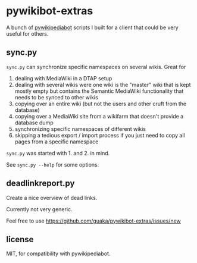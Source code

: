 pywikibot-extras
================

A bunch of [pywikipediabot](http://www.mediawiki.org/wiki/Manual:Pywikipediabot) scripts I built for a client that could be
very useful for others.


sync.py 
-------

`sync.py` can synchronize specific namespaces on several wikis. Great for 
1. dealing with MediaWiki in a DTAP setup 
2. dealing with several wikis were one wiki is the "master" wiki that is kept mostly empty but 
  contains the Semantic MediaWiki functionality that needs to be synced to other wikis
3. copying over an entire wiki (but not the users and other cruft from the database)
4. copying over a MediaWiki site from a wikifarm that doesn't provide a database dump
5. synchronizing specific namespaces of different wikis
6. skipping a tedious export / import process if you just need to copy all pages from a specific namespace

`sync.py` was started with 1. and 2. in mind.

See `sync.py --help` for some options.



deadlinkreport.py
-----------------

Create a nice overview of dead links.

Currently not very generic.




Feel free to use 
https://github.com/guaka/pywikibot-extras/issues/new



license
-------

MIT, for compatibility with pywikipediabot.
